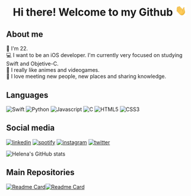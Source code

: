 <h1 align='center'> Hi there! Welcome to my Github <img src="https://github.com/btwhelena/btwhelena/blob/main/images/wave.gif?raw=true" width="30px"> </h1>

## About me
🎂 I'm 22. <br>
💻 I want to be an iOS developer. I'm currently very focused on studying Swift and Objetive-C. <br>
👾 I really like animes and videogames. <br>
🌸 I love meeting new people, new places and sharing knowledge. <br>


## Languages
![Swift](https://img.shields.io/badge/Swift-FA7343?style=for-the-badge&logo=swift&logoColor=white)
![Python](https://img.shields.io/badge/Python-FFD43B?style=for-the-badge&logo=python&logoColor=blue)
![Javascript](https://img.shields.io/badge/JavaScript-323330?style=for-the-badge&logo=javascript&logoColor=F7DF1E)
![C](https://img.shields.io/badge/C-00599C?style=for-the-badge&logo=c&logoColor=white)
![HTML5](https://img.shields.io/badge/HTML5-E34F26?style=for-the-badge&logo=html5&logoColor=white)
![CSS3](https://img.shields.io/badge/CSS3-1572B6?style=for-the-badge&logo=css3&logoColor=white)

## Social media
[<img src='https://img.shields.io/badge/LinkedIn-0077B5?style=for-the-badge&logo=linkedin&logoColor=white' alt='linkedin' height='30'>](https://www.linkedin.com/in/helenaoliveirac/)
[<img src='https://img.shields.io/badge/Spotify-1ED760?&style=for-the-badge&logo=spotify&logoColor=white' alt='spotify' height='30'>](https://open.spotify.com/user/1n0s9acnseof0jffxxxm6qj2q?si=2534d4b6943e4b2e)
[<img src='https://img.shields.io/badge/Instagram-E4405F?style=for-the-badge&logo=instagram&logoColor=white' alt='instagram' height='30'>](https://www.instagram.com/btwhelena/)
[<img src='https://img.shields.io/badge/Twitter-1DA1F2?style=for-the-badge&logo=twitter&logoColor=white' alt='twitter' height='30'>](https://twitter.com/yappari_chan)


![Helena's GitHub stats](https://github-readme-stats.vercel.app/api?username=btwhelena&show_icons=true&theme=moltack)

## Main Repositories

[![Readme Card](https://github-readme-stats.vercel.app/api/pin/?username=btwhelena&repo=Learning-Swift&theme=moltack)](https://github.com/btwhelena/Learning-Swift)[![Readme Card](https://github-readme-stats.vercel.app/api/pin/?username=btwhelena&repo=Twitter&theme=moltack)](https://github.com/btwhelena/Twitter)
